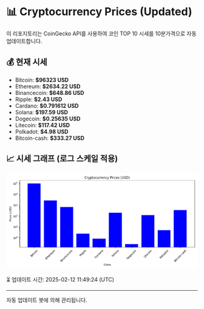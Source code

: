 
# 📊 Cryptocurrency Prices (Updated)

이 리포지토리는 CoinGecko API를 사용하여 코인 TOP 10 시세를 10분가격으로 자동 업데이트합니다.

## 💰 현재 시세
- Bitcoin: **$96323 USD**
- Ethereum: **$2634.22 USD**
- Binancecoin: **$648.86 USD**
- Ripple: **$2.43 USD**
- Cardano: **$0.791612 USD**
- Solana: **$197.59 USD**
- Dogecoin: **$0.25635 USD**
- Litecoin: **$117.42 USD**
- Polkadot: **$4.98 USD**
- Bitcoin-cash: **$333.27 USD**

## 📈 시세 그래프 (로그 스케일 적용)
![Crypto Prices](crypto_prices.png)

⏳ 업데이트 시간: 2025-02-12 11:49:24 (UTC)

---
자동 업데이트 봇에 의해 관리됩니다.
